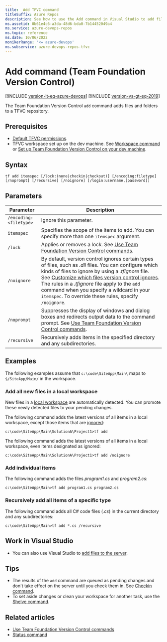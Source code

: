```yaml
---
title:  Add TFVC command 
titleSuffix: Azure Repos
description: See how to use the Add command in Visual Studio to add files to a TFVC repository.
ms.assetid: 0b61e4c6-a3da-48d6-bda0-7b14452049a4
ms.service: azure-devops-repos
ms.topic: reference
ms.date: 10/06/2022
monikerRange: '<= azure-devops'
ms.subservice: azure-devops-repos-tfvc
---
```



# Add command (Team Foundation Version Control)

[!INCLUDE [version-lt-eq-azure-devops](../../includes/version-lt-eq-azure-devops.md)]
[!INCLUDE [version-vs-gt-eq-2019](../../includes/version-vs-gt-eq-2019.md)]

The Team Foundation Version Control `add` command adds files and folders to a TFVC repository.

## Prerequisites

- [Default TFVC permissions](../../organizations/security/default-tfvc-permissions.md).
- TFVC workspace set up on the dev machine. See [Workspace command](workspace-command.md) or [Set up Team Foundation Version Control on your dev machine](set-up-team-foundation-version-control-your-dev-machine.md).

## Syntax

```
tf add itemspec [/lock:(none|checkin|checkout)] [/encoding:filetype] 
[/noprompt] [/recursive] [/noignore] [/login:username,[password]] 
```

## Parameters

|Parameter|Description|
|------------------------------------|----------------|
|     `/encoding: <filetype>`      |Ignore this parameter.|
|             `itemspec`             |Specifies the scope of the items to add. You can specify more than one `itemspec` argument. |
|             `/lock`              |   Applies or removes a lock. See [Use Team Foundation Version Control commands](use-team-foundation-version-control-commands.md). |
|           `/noignore`            | By default, version control ignores certain types of files, such as *.dll* files. You can configure which kinds of files to ignore by using a *.tfignore* file. See [Customize which files version control ignores](add-files-server.md#tfignore). The rules in a *.tfignore* file apply to the `add` command when you specify a wildcard in your `itemspec`. To override these rules, specify `/noignore`.|
|           `/noprompt`            | Suppresses the display of windows and dialog boxes and redirects output data to the command prompt. See [Use Team Foundation Version Control commands](use-team-foundation-version-control-commands.md).|
|           `/recursive`           |Recursively adds items in the specified directory and any subdirectories.|

## Examples

The following examples assume that `c:\code\SiteApp\Main\` maps to `$/SiteApp/Main/` in the workspace.

### Add all new files in a local workspace

New files in a [local workspace](decide-between-using-local-server-workspace.md) are automatically detected. You can promote these newly detected files to your pending changes.

The following command adds the latest versions of all items in a local workspace, except those items that are [ignored](add-files-server.md#tfignore):

```
c:\code\SiteApp\Main\SolutionA\Project1>tf add
```


The following command adds the latest versions of all items in a local workspace, even items designated as ignored:
```
c:\code\SiteApp\Main\SolutionA\Project1>tf add /noignore
```

### Add individual items
The following command adds the files *program1.cs* and *program2.cs*:

```
c:\code\SiteApp\Main>tf add program1.cs program2.cs
```

### Recursively add all items of a specific type

The following command adds all C# code files (*.cs*) in the current directory and any subdirectories:

```
c:\code\SiteApp\Main>tf add *.cs /recursive
```

## Work in Visual Studio

- You can also use Visual Studio to [add files to the server](add-files-server.md).

## Tips

- The results of the `add` command are queued as pending changes and don't take effect on the server until you check them in. See [Checkin command](checkin-command.md).  
- To set aside changes or clean your workspace for another task, use the [Shelve command](shelve-command.md).

## Related articles

- [Use Team Foundation Version Control commands](use-team-foundation-version-control-commands.md)
- [Status command](status-command.md)